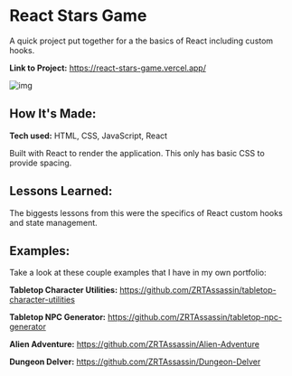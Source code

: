 # React Stars Game
A quick project put together for a the basics of React including custom hooks.

**Link to Project:** https://react-stars-game.vercel.app/

![img](https://i.imgur.com/M5NA8yb.gif)

## How It's Made:

**Tech used:** HTML, CSS, JavaScript, React

Built with React to render the application. This only has basic CSS to provide spacing.

## Lessons Learned:

The biggests lessons from this were the specifics of React custom hooks and state management.

## Examples:
Take a look at these couple examples that I have in my own portfolio:

**Tabletop Character Utilities:** https://github.com/ZRTAssassin/tabletop-character-utilities

**Tabletop NPC Generator:** https://github.com/ZRTAssassin/tabletop-npc-generator

**Alien Adventure:** https://github.com/ZRTAssassin/Alien-Adventure

**Dungeon Delver:** https://github.com/ZRTAssassin/Dungeon-Delver

